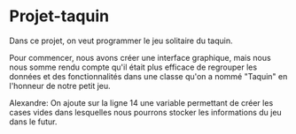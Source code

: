 # Projet-taquin
Dans ce projet, on veut programmer le jeu solitaire du taquin.

Pour commencer, nous avons créer une interface graphique, mais nous nous somme rendu compte qu'il était plus efficace de regrouper les données et des fonctionnalités dans une classe qu'on a nommé "Taquin" en l'honneur de notre petit jeu.










Alexandre: On ajoute sur la ligne 14 une variable permettant de créer les cases vides dans lesquelles nous pourrons stocker les informations du jeu dans le futur.
